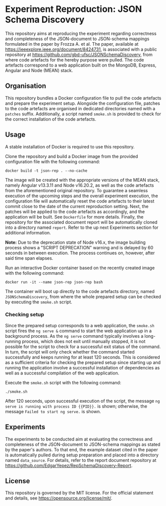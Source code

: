 # Experiment Reproduction: JSON Schema Discovery

This repository aims at reproducing the experiment regarding correctness and completeness of the JSON-document to JSON-schema mappings formulated in the paper by Frozza A. et al. The paper, available at https://ieeexplore.ieee.org/document/8424731, is associated with a public repository at https://github.com/gbd-ufsc/JSONSchemaDiscovery, from where code artefacts for the hereby purpose were pulled. The code artefacts correspond to a web application built on the MongoDB, Express, Angular and Node (MEAN) stack.

## Organisation

This repository bundles a Docker configuration file to pull the code artefacts and prepare the experiment setup. Alongside the configuration file, patches to the code artefacts are organised in dedicated directories named with a `patches` suffix. Additionally, a script named `smoke.sh` is provided to check for the correct installation of the code artefacts.

## Usage

A stable installation of Docker is required to use this repository.

Clone the repository and build a Docker image from the provided configuration file with the following command:

```
docker build -t json-rep . --no-cache
```

The image will be created with the appropriate versions of the MEAN stack, namely Angular v13.3.11 and Node v16.20.2, as well as the code artefacts from the aforementioned original repository. To guarantee a seamless execution of the upcoming steps and the overall experiment execution, the configuration file will automatically reset the code artefacts to their latest commit close to the date of the current reproduction setting. Next, the patches will be applied to the code artefacts as accordingly, and the application will be built. See `Dockerfile` for more details. Finally, the repository for the associated document report will be automatically cloned into a directory named `report`. Refer to the up next Experiments section for additional information.

**Note:**  Due to the deprecation state of Node v16.x, the image building process shows a "SCRIPT DEPRECATION" warning and is delayed by 60 seconds in between execution. The process continues on, however, after said time span elapses.

Run an interactive Docker container based on the recently created image with the following command:

```
docker run -it --name json-rep json-rep bash
```

The container will boot up directly to the code artefacts directory, named `JSONSchemaDiscovery`, from where the whole prepared setup can be checked by executing the `smoke.sh` script.

### Checking setup

Since the prepared setup corresponds to a web application, the `smoke.sh` script fires the `ng serve &` command to start the web application up in a background process. As the `ng serve` command typically involves a long-running process, which does not exit until manually stopped, it is not possible for the script to check for a successful exit status of the command. In turn, the script will only check whether the command started successfully and keeps running for at least 120 seconds. This is considered as a sufficient criteria for checking the prepared setup since starting up and running the application involve a successful installation of dependencies as well as a successful compilation of the web application.

Execute the `smoke.sh` script with the following command:

```
./smoke.sh
```

After 120 seconds, upon successful execution of the script, the message `ng serve is running with process ID {{PID}}.` is shown; otherwise, the message `Failed to start ng serve.` is shown.

## Experiments

The experiments to be conducted aim at evaluating the correctness and completeness of the JSON-document to JSON-schema mappings as stated by the paper's authors. To that end, the example dataset cited in the paper is automatically pulled during setup preparation and placed into a directory named `data_source`. For details, refer to the report document repository at https://github.com/EdgarYepez/RepSchemaDiscovery-Report.

## License

This repository is governed by the MIT license. For the official statement and details, see https://opensource.org/license/mit/.
